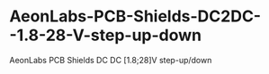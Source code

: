 # AeonLabs-PCB-Shields-DC2DC--1.8-28-V-step-up-down
AeonLabs PCB Shields DC DC [1.8;28]V step-up/down
